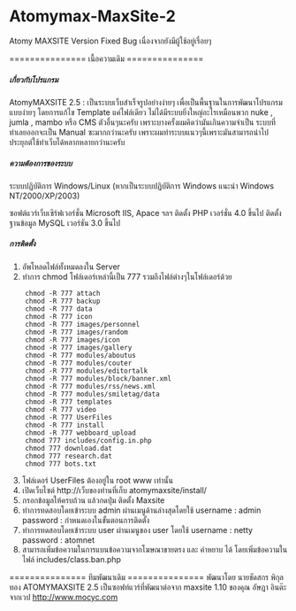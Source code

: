 # Atomymax-MaxSite-2
Atomy MAXSITE Version Fixed Bug เนื่องจากยังมีผู้ใช้อยู่เรื่อยๆ

=============== เนื้อความเดิม ===============

#####  เกี่ยวกับโปรแกรม #####

AtomyMAXSITE 2.5 :
เป็นระบบเว็บสำเร็จรูปอย่างง่ายๆ เพื่อเป็นพื้นฐานในการพัฒนาโปรแกรมแบบง่ายๆ
โดยการแก้ไข Template แค่ไฟล์เดียว ไม่ได้มีระบบยิ่งใหญ่อะไรเหมือนพวก nuke , jumla , mambo
หรือ CMS ตัวอื่นๆนะครับ เพราะบางครั้งผมคิดว่ามันเกินความจำเป็น ระบบที่ทำเลยออกจะเป็น Manual ซะมากกว่านะครับ
เพราะผมทำระบบแนวๆนี้เพราะมันสามารถนำไปประยุกต์ใช้ทำเว็บได้หลากหลายกว่านะครับ


#####  ความต้องการของระบบ #####

ระบบปฏิบัติการ Windows/Linux (หากเป็นระบบปฏิบัติการ Windows แนะนำ Windows NT/2000/XP/2003)

ซอฟต์แวร์เว็บเซิร์ฟเวอร์ชั่น Microsoft IIS, Apace ฯลฯ
ติดตั้ง PHP เวอร์ชั่น 4.0 ขึ้นไป
ติดตั้งฐานข้อมูล MySQL เวอร์ชัน 3.0 ขึ้นไป


#####  การติดตั้ง #####

1. อัพโหลดไฟล์ทั้งหมดลงใน Server
2. ทำการ chmod โฟล์เดอร์เหล่านี้เป็น 777 รวมถึงไฟล์ต่างๆในโฟล์เดอร์ด้วย
```
	chmod -R 777 attach
	chmod -R 777 backup
	chmod -R 777 data
	chmod -R 777 icon
	chmod -R 777 images/personnel
	chmod -R 777 images/random
	chmod -R 777 images/icon
	chmod -R 777 images/gallery
	chmod -R 777 modules/aboutus
	chmod -R 777 modules/couter
	chmod -R 777 modules/editortalk
	chmod -R 777 modules/block/banner.xml
	chmod -R 777 modules/rss/news.xml
	chmod -R 777 modules/smiletag/data
	chmod -R 777 templates
	chmod -R 777 video
	chmod -R 777 UserFiles
	chmod -R 777 install
	chmod -R 777 webboard_upload
	chmod 777 includes/config.in.php
	chmod 777 download.dat
	chmod 777 research.dat
	chmod 777 bots.txt
```
3. โฟล์เดอร์ UserFiles ต้องอยู่ใน root   www เท่านั้น
4. เปิดเว็บไซต์ http://เว็บของท่านที่เก็บ atomymaxsite/install/
5. กรอกข้อมูลให้ครบถ้วน แล้วกดปุ่ม ติดตั้ง Maxsite
6. ทำการทดสอบโดยเข้าระบบ admin ผ่านเมนูด้านล่างสุดโดยใช้
	username : admin
  password : กำหนดเองในขั้นตอนการติดตั้ง
7. ทำการทดสอบโดยเข้าระบบ user ผ่านเมนูของ user โดยใช้
	username : netty
	password : atomnet
8. สามารถเพิ่มข้อความในการแบนข้อความจากโฆษณาขายตรง และ คำหยาบ ได้
โดยเพิ่มข้อความในไฟล์  includes/class.ban.php

=============== ทีมพัฒนาเดิม ===============
พัฒนาโดย นายชัดสกร พิกุลทอง
ATOMYMAXSITE 2.5 เป็นซอฟท์แวร์ที่พัฒนาต่อจาก maxsite 1.10
ของคุณ อัษฎา อินต๊ะ จากเวป http://www.mocyc.com